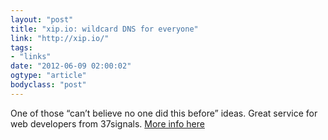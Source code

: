 ```yaml
---
layout: "post"
title: "xip.io: wildcard DNS for everyone"
link: "http://xip.io/"
tags: 
- "links"
date: "2012-06-09 02:00:02"
ogtype: "article"
bodyclass: "post"
---
```


One of those “can’t believe no one did this before” ideas. Great service for web developers from 37signals. [More info here](http://37signals.com/svn/posts/3191-announcing-pow-040-with-xipio-support)
